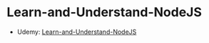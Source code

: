 # Learn-and-Understand-NodeJS

* Udemy: [Learn-and-Understand-NodeJS](https://www.udemy.com/course/understand-nodejs/)